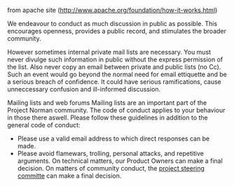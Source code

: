 from apache site (http://www.apache.org/foundation/how-it-works.html)

We endeavour to conduct as much discussion in public as possible. This encourages openness, provides a public record, and stimulates the broader community.

However sometimes internal private mail lists are necessary. You must never divulge such information in public without the express permission of the list. Also never copy an email between private and public lists (no Cc). Such an event would go beyond the normal need for email ettiquette and be a serious breach of confidence. It could have serious ramifications, cause unneccessary confusion and ill-informed discussion.


Mailing lists and web forums
Mailing lists are an important part of the Project Norman community. The code of conduct applies to your behaviour in those there aswell. Please follow these guidelines in addition to the general code of conduct:

+ Please use a valid email address to which direct responses can be made.
+ Please avoid flamewars, trolling, personal attacks, and repetitive arguments. On technical matters, our Product Owners can make a final decision. On matters of community conduct, the [project steering committe](https://github.wdf.sap.corp/Norman/Norman/wiki/Project-Norman-Project-Management) can make a final decision.
